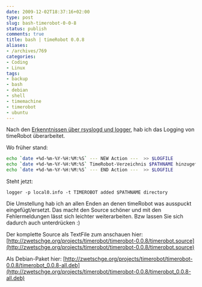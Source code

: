 ```yaml
---
date: 2009-12-02T18:37:16+02:00
type: post
slug: bash-timerobot-0-0-8
status: publish
comments: true
title: bash | timeRobot 0.0.8
aliases:
- /archives/769
categories:
- Coding
- Linux
tags:
- backup
- bash
- debian
- shell
- timemachine
- timerobot
- ubuntu
---
```


Nach den [Erkenntnissen über rsyslogd und logger](/?p=686), hab ich das Logging von timeRobot überarbeitet.

Wo früher stand:

``` bash
echo `date +%d-%m-%Y-%H:%M:%S` --- NEW Action ---  >> $LOGFILE
echo `date +%d-%m-%Y-%H:%M:%S` TimeRobot-Verzeichnis $PATHNAME hinzugefuegt >> $LOGFILE
echo `date +%d-%m-%Y-%H:%M:%S` --- END Action ---  >> $LOGFILE
```

Steht jetzt:

```
logger -p local0.info -t TIMEROBOT added $PATHNAME directory
```

Die Umstellung hab ich an allen Enden an denen timeRobot was ausspuckt eingefügt/ersetzt. Das macht den Source schöner und mit den Fehlermeldungen lässt sich leichter weiterarbeiten. Bzw lassen Sie sich dadurch auch unterdrücken :)

Der komplette Source als TextFile zum anschauen hier: [http://zwetschge.org/projects/timerobot/timerobot-0.0.8/timerobot.source](http://zwetschge.org/projects/timerobot/timerobot-0.0.8/timerobot.source)

Als Debian-Paket hier: [http://zwetschge.org/projects/timerobot/timerobot-0.0.8/timerobot_0.0.8-all.deb](http://zwetschge.org/projects/timerobot/timerobot-0.0.8/timerobot_0.0.8-all.deb)
